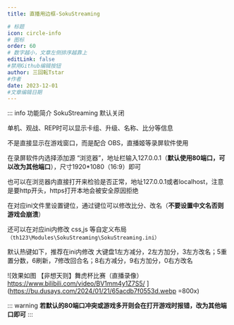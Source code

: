 ```yaml
---
title: 直播用边框-SokuStreaming

# 标题
icon: circle-info
# 图标
order: 60
# 数字越小，文章左侧排序越靠上
editLink: false
#禁用Github编辑按钮
author: 三回転Tstar
#作者
date: 2023-12-01
#文章编辑日期
---
```



::: info 功能简介
SokuStreaming 默认关闭

单机、观战、REP时可以显示卡组、升级、名称、比分等信息 

不是直接显示在游戏窗口，而是配合 OBS，直播姬等录屏软件使用

在录屏软件内选择添加源 “浏览器”，地址栏输入127.0.0.1（**默认使用80端口，可以改为其他端口**），尺寸1920*1080（16:9）即可

也可以在浏览器内直接打开来检验是否正常，地址127.0.0.1或者localhost，注意是要http开头，https打开本地会被安全原因拒绝 

在对应ini文件里设置键位，通过键位可以修改比分、改名（**不要设置中文名否则游戏会崩溃**）

还可以在对应ini内修改 css,js 等自定义布局 `（th123\Modules\SokuStreaming\SokuStreaming.ini）`

默认热键如下，推荐在ini内修改
大键盘1左方减分，2左方加分，3左方改名；5重置分数，6刷新，7修改回合名；8右方减分，9右方加分，0右方改名

![效果如图 【非想天则】舞虎杯比赛（直播录像）https://www.bilibili.com/video/BV1mm4y1Z7S5/ ](https://bu.dusays.com/2024/01/21/65acdb7f0553d.webp =800x)

::: warning
**若默认的80端口冲突或游戏多开则会在打开游戏时报错，改为其他端口即可**
:::